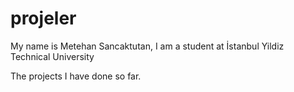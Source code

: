 # projeler
My name is Metehan Sancaktutan, I am a student at İstanbul Yildiz Technical University 

The projects I have done so far.
